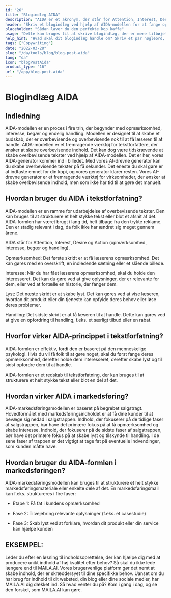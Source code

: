```yaml
---
id: "26"
title: "Blogindlæg AIDA"
description: "AIDA er et akronym, der står for Attention, Interest, Desire og Action. Det er en model, der ofte bruges inden for marketing og reklame til at skabe effektive og virkningsfulde tekster. AIDA-modellen kan bruges til at skrive blogindlæg, der har større sandsynlighed for at fange læsernes opmærksomhed og tilskynde dem til at handle."
header: "Skriv et blogindlæg ved hjælp af AIDA-modellen for at fange opmærksomheden og tilskynde til handling."
placeholder: "Sådan laver du den perfekte kop kaffe"
usage: "Dette kan bruges til at skrive blogindlæg, der er mere tilbøjelige til at få opmærksomhed og tilskynde læserne til at handle."
help_hint: "Hvad skal dit blogindlæg handle om? Skriv et par nøgleord, og så genererer vi et blogindlæg ved hjælp af AIDA-modellen."
tags: ["Copywriting"]
date: "2022-03-28"
slug: "/da/tools/blog/blog-post-aida"
lang: "da"
icon: "blogPostAida"
product_type: "16"
url: "/app/blog-post-aida"
---
```


# Blogindlæg AIDA

## Indledning

AIDA-modellen er en proces i fire trin, der begynder med opmærksomhed, interesse, begær og endelig handling. Modellen er designet til at skabe et budskab, der er overbevisende og overbevisende nok til at få læseren til at handle. AIDA-modellen er et fremragende værktøj for tekstforfattere, der ønsker at skabe overbevisende indhold. Det kan dog være tidskrævende at skabe overbevisende tekster ved hjælp af AIDA-modellen. Det er her, vores AIDA-generator kommer ind i billedet. Med vores AI-drevne generator kan du skabe overbevisende tekster på få sekunder. Det eneste du skal gøre er at indtaste emnet for din kopi, og vores generator klarer resten. Vores AI-drevne generator er et fremragende værktøj for virksomheder, der ønsker at skabe overbevisende indhold, men som ikke har tid til at gøre det manuelt.

## Hvordan bruger du AIDA i tekstforfatning?

AIDA-modellen er en ramme for udarbejdelse af overbevisende tekster. Den kan bruges til at strukturere et helt stykke tekst eller blot et afsnit af det. AIDA-formlen har været brugt i lang tid, helt tilbage fra den trykte reklame. Den er stadig relevant i dag, da folk ikke har ændret sig meget gennem årene.

AIDA står for Attention, Interest, Desire og Action (opmærksomhed, interesse, begær og handling).

Opmærksomhed: Det første skridt er at få læserens opmærksomhed. Det kan gøres med en overskrift, en indledende sætning eller et slående billede.

Interesse: Når du har fået læserens opmærksomhed, skal du holde den interesseret. Det kan du gøre ved at give oplysninger, der er relevante for dem, eller ved at fortælle en historie, der fanger dem.

Lyst: Det næste skridt er at skabe lyst. Det kan gøres ved at vise læseren, hvordan dit produkt eller din tjeneste kan opfylde deres behov eller løse deres problemer.

Handling: Det sidste skridt er at få læseren til at handle. Dette kan gøres ved at give en opfordring til handling, f.eks. et særligt tilbud eller en rabat.

## Hvorfor virker AIDA-princippet i tekstforfatning?

AIDA-formlen er effektiv, fordi den er baseret på den menneskelige psykologi. Hvis du vil få folk til at gøre noget, skal du først fange deres opmærksomhed, derefter holde dem interesseret, derefter skabe lyst og til sidst opfordre dem til at handle.

AIDA-formlen er et redskab til tekstforfatning, der kan bruges til at strukturere et helt stykke tekst eller blot en del af det.

## Hvordan virker AIDA i markedsføring?

AIDA-markedsføringsmodellen er baseret på begrebet salgstragt. Hovedformålet med markedsføringsindholdet er at få dine kunder til at bevæge sig nedad i salgstrappen. Indhold, der fokuserer på de tidlige faser af salgstrappen, bør have det primære fokus på at få opmærksomhed og skabe interesse. Indhold, der fokuserer på de sidste faser af salgstrappen, bør have det primære fokus på at skabe lyst og tilskynde til handling. I de sene faser af trappen er det vigtigt at tage fat på eventuelle indvendinger, som kunden måtte have.

## Hvordan bruger du AIDA-formlen i markedsføringen?

AIDA-markedsføringsmodellen kan bruges til at strukturere et helt stykke markedsføringsmateriale eller enkelte dele af det. En markedsføringsmail kan f.eks. struktureres i fire faser:

- Etape 1: Få fat i kundens opmærksomhed

- Fase 2: Tilvejebring relevante oplysninger (f.eks. et casestudie)

- Fase 3: Skab lyst ved at forklare, hvordan dit produkt eller din service kan hjælpe kunden

## EKSEMPEL:

Leder du efter en løsning til indholdsoprettelse, der kan hjælpe dig med at producere unikt indhold af høj kvalitet efter behov? Så skal du ikke lede længere end til MAILA.AI. Vores brugervenlige platform gør det nemt at skabe indhold, der er skræddersyet til dine specifikke behov. Uanset om du har brug for indhold til dit websted, din blog eller dine sociale medier, har MAILA.AI dig dækket ind. Så hvad venter du på? Kom i gang i dag, og se den forskel, som MAILA.AI kan gøre.
